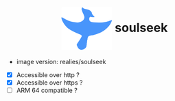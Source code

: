 <h1 align="center">
  <picture>
    <img align="center" alt="Pegaz" src="./logo.svg" height="100">
  </picture>
  soulseek
</h1>

- image version: realies/soulseek
- [x] Accessible over http ?
- [x] Accessible over https ?
- [ ] ARM 64 compatible ?
